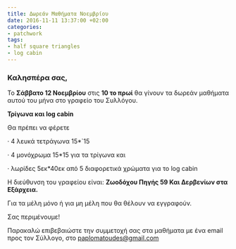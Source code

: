 ```yaml
---
title: Δωρεάν Μαθήματα Νοεμβρίου
date: 2016-11-11 13:37:00 +02:00
categories:
- patchwork
tags:
- half square triangles
- log cabin
---
```


### Καλησπέρα σας,

Το **Σάββατο 12 Νοεμβρίου** στις **10 το πρωί** θα γίνουν τα δωρεάν μαθήματα αυτού του μήνα στο γραφείο του Συλλόγου.

**Τρίγωνα και log cabin**

Θα πρέπει να φέρετε

· 4 λευκά τετράγωνα 15\*\`15

· 4 μονόχρωμα 15\*15 για τα τρίγωνα και

· λωρίδες 5εκ\*40εκ από 5 διαφορετικά χρώματα για το log cabin

Η διεύθυνση του γραφείου είναι: **Ζωοδόχου Πηγής 59 Και Δερβενίων στα Εξάρχεια.**

Για τα μέλη μόνο ή για μη μέλη που θα θέλουν να εγγραφούν.

Σας περιμένουμε!

Παρακαλώ επιβεβαιώστε την συμμετοχή σας στα μαθήματα με ένα email προς τον Σύλλογο, στο paplomatoudes@gmail.com